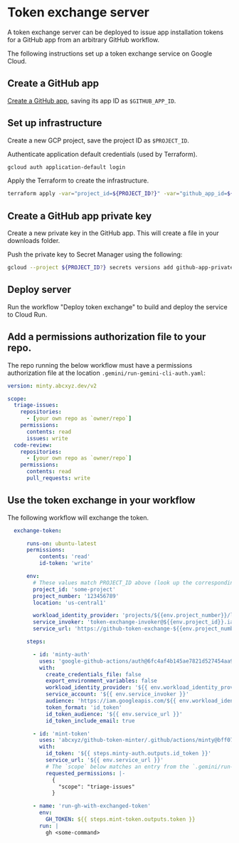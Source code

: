 # Token exchange server

A token exchange server can be deployed to issue app installation tokens for
a GitHub app from an arbitrary GitHub workflow.

The following instructions set up a token exchange service on Google Cloud.

## Create a GitHub app

[Create a GitHub app](https://github.com/settings/apps/new), saving its app ID
as `$GITHUB_APP_ID`.

## Set up infrastructure

Create a new GCP project, save the project ID as `$PROJECT_ID`.

Authenticate application default credentials (used by Terraform).

```sh
gcloud auth application-default login
```

Apply the Terraform to create the infrastructure.

```sh
terraform apply -var="project_id=${PROJECT_ID?}" -var="github_app_id=${GITHUB_APP_ID?}"
```

## Create a GitHub app private key

Create a new private key in the GitHub app. This will create a file in your
downloads folder.

Push the private key to Secret Manager using the following:

```sh
gcloud --project ${PROJECT_ID?} secrets versions add github-app-private-key --data-file [private key .pem file]
```

## Deploy server

Run the workflow "Deploy token exchange" to build and deploy the service to
Cloud Run.

## Add a permissions authorization file to your repo.

The repo running the below workflow must have a permissions authorization file
at the location `.gemini/run-gemini-cli-auth.yaml`:

```yaml
version: minty.abcxyz.dev/v2

scope:
  triage-issues:
    repositories:
      - [your own repo as `owner/repo`]
    permissions:
      contents: read
      issues: write
  code-review:
    repositories:
      - [your own repo as `owner/repo`]
    permissions:
      contents: read
      pull_requests: write
```

## Use the token exchange in your workflow

The following workflow will exchange the token.

```yaml
  exchange-token:

      runs-on: ubuntu-latest
      permissions:
          contents: 'read'
          id-token: 'write'

      env:
        # These values match PROJECT_ID above (look up the corresponding project number).
        project_id: 'some-project'
        project_number: '123456789'
        location: 'us-central1'

        workload_identity_provider: 'projects/${{env.project_number}}/locations/global/workloadIdentityPools/token-exchange/providers/github-actions'
        service_invoker: 'token-exchange-invoker@${{env.project_id}}.iam.gserviceaccount.com'
        service_url: 'https://github-token-exchange-${{env.project_number}}.${{env.location}}.run.app'

      steps:

        - id: 'minty-auth'
          uses: 'google-github-actions/auth@6fc4af4b145ae7821d527454aa9bd537d1f2dc5f' # v2
          with:
            create_credentials_file: false
            export_environment_variables: false
            workload_identity_provider: '${{ env.workload_identity_provider }}'
            service_account: '${{ env.service_invoker }}'
            audience: 'https://iam.googleapis.com/${{ env.workload_identity_provider}}'
            token_format: 'id_token'
            id_token_audience: '${{ env.service_url }}'
            id_token_include_email: true

        - id: 'mint-token'
          uses: 'abcxyz/github-token-minter/.github/actions/minty@bff0776c3a11ddee36c5b9fc72299bd35994a075' # v2.3.2
          with:
            id_token: '${{ steps.minty-auth.outputs.id_token }}'
            service_url: '${{ env.service_url }}'
            # The `scope` below matches an entry from the `.gemini/run-gemini-cli-auth.yaml` file.
            requested_permissions: |-
              {
                "scope": "triage-issues"
              }

        - name: 'run-gh-with-exchanged-token'
          env:
            GH_TOKEN: ${{ steps.mint-token.outputs.token }}
          run: |
            gh <some-command>
```
